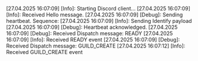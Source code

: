 [27.04.2025 16:07:09] [Info]: Starting Discord client...
[27.04.2025 16:07:09] [Info]: Received Hello message.
[27.04.2025 16:07:09] [Debug]: Sending heartbeat. Sequence: 
[27.04.2025 16:07:09] [Info]: Sending Identify payload
[27.04.2025 16:07:09] [Debug]: Heartbeat acknowledged.
[27.04.2025 16:07:09] [Debug]: Received Dispatch message: READY
[27.04.2025 16:07:09] [Info]: Received READY event
[27.04.2025 16:07:09] [Debug]: Received Dispatch message: GUILD_CREATE
[27.04.2025 16:07:12] [Info]: Received GUILD_CREATE event
